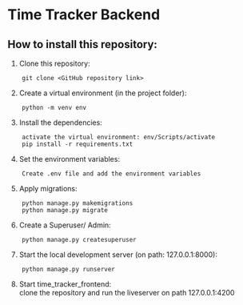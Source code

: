 # Time Tracker Backend


## How to install this repository:

1. Clone this repository:
```
    git clone <GitHub repository link>
```

2. Create a virtual environment (in the project folder):
```
    python -m venv env
```

3. Install the dependencies:
```
    activate the virtual environment: env/Scripts/activate
    pip install -r requirements.txt
```

4. Set the environment variables:
```
    Create .env file and add the environment variables
```

5. Apply migrations:
```
    python manage.py makemigrations
    python manage.py migrate
```

6. Create a Superuser/ Admin:
```
    python manage.py createsuperuser
```

7. Start the local development server (on path: 127.0.0.1:8000):
```
    python manage.py runserver
```

8. Start time_tracker_frontend:<br/>
clone the repository and run the liveserver on path 127.0.0.1:4200
